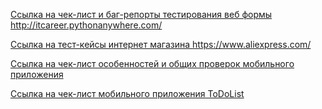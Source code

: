   [Ссылка на чек-лист и баг-репорты тестирования веб формы http://itcareer.pythonanywhere.com/ ](https://docs.google.com/spreadsheets/d/1_oB0-lzFI5NUe2hT9Yb0DfPiyN-xU4vgyJKuVkQWt2g/edit?usp=sharing)


  [Ссылка на тест-кейсы интернет магазина https://www.aliexpress.com/ ](https://docs.google.com/spreadsheets/d/1-IHZiPinkcwq0RvdaX_A3RClkFzyh_zHKA1euBfLPPk/edit?usp=sharing)


  [Ссылка на чек-лист особенностей и общих проверок мобильного приложения ](https://docs.google.com/spreadsheets/d/1cw3f8DO8JvZ6fmNWFuf_E4C6KAxH4cdrzoA_pfnXFIE/edit?usp=sharing)                                                      


  [Ссылка на чек-лист мобильного приложения ToDoList ](https://docs.google.com/spreadsheets/d/1AxwT22vi7djKUYcOzCgYyspC4lpiRY-Y6V6SjjDX6Cg/edit?usp=sharing)